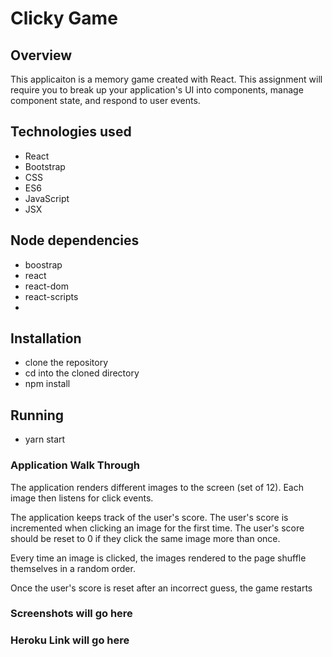 # Clicky Game

## Overview
This applicaiton is a memory game created with React. This assignment will require you to break up your application's UI into components, manage component state, and respond to user events.

## Technologies used
- React
- Bootstrap
- CSS
- ES6
- JavaScript
- JSX

## Node dependencies
- boostrap
- react
- react-dom
- react-scripts
- 

## Installation
- clone the repository
- cd into the cloned directory
- npm install

## Running
- yarn start

### Application Walk Through

 The application renders different images to the screen (set of 12). Each image then listens for click events.

The application keeps track of the user's score. The user's score is incremented when clicking an image for the first time. The user's score should be reset to 0 if they click the same image more than once.

 Every time an image is clicked, the images rendered to the page shuffle themselves in a random order.

 Once the user's score is reset after an incorrect guess, the game restarts
 
 ### Screenshots will go here
 
 ### Heroku Link will go here
